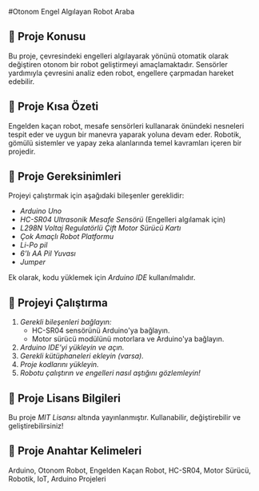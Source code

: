 #Otonom Engel Algılayan Robot Araba
## 📌 Proje Konusu
Bu proje, çevresindeki engelleri algılayarak yönünü otomatik olarak değiştiren otonom bir robot geliştirmeyi amaçlamaktadır. Sensörler yardımıyla çevresini analiz eden robot, engellere çarpmadan hareket edebilir.  

## 📖 Proje Kısa Özeti
Engelden kaçan robot, mesafe sensörleri kullanarak önündeki nesneleri tespit eder ve uygun bir manevra yaparak yoluna devam eder. Robotik, gömülü sistemler ve yapay zeka alanlarında temel kavramları içeren bir projedir.  

## 🔧 Proje Gereksinimleri
Projeyi çalıştırmak için aşağıdaki bileşenler gereklidir:  
- *Arduino Uno* 
- *HC-SR04 Ultrasonik Mesafe Sensörü* (Engelleri algılamak için)  
- *L298N Voltaj Regulatörlü Çift Motor Sürücü Kartı*  
- *Çok Amaçlı Robot Platformu*    
- *Li-Po pil*
- *6’lı AA Pil Yuvası*
- *Jumper*

Ek olarak, kodu yüklemek için *Arduino IDE* kullanılmalıdır.  

## 🚀 Projeyi Çalıştırma
1. *Gerekli bileşenleri bağlayın:*  
   - HC-SR04 sensörünü Arduino'ya bağlayın.  
   - Motor sürücü modülünü motorlara ve Arduino'ya bağlayın.  
2. *Arduino IDE’yi yükleyin ve açın.*  
3. *Gerekli kütüphaneleri ekleyin (varsa).*  
4. *Proje kodlarını yükleyin.*  
5. *Robotu çalıştırın ve engelleri nasıl aştığını gözlemleyin!*  

## 📜 Proje Lisans Bilgileri
Bu proje *MIT Lisansı* altında yayınlanmıştır. Kullanabilir, değiştirebilir ve geliştirebilirsiniz!  

## 🔑 Proje Anahtar Kelimeleri
Arduino, Otonom Robot, Engelden Kaçan Robot, HC-SR04, Motor Sürücü, Robotik, IoT, Arduino Projeleri
